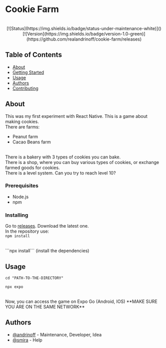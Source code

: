 
# Cookie Farm
<div align="center">

<br />
[![Status](https://img.shields.io/badge/status-under-maintenance-white)]()
[![Version](https://img.shields.io/badge/version-1.0-green)](https://github.com/realandrinoff/cookie-farm/releases)


</div>

## Table of Contents

- [About](#about)
- [Getting Started](#getting_started)
- [Usage](#usage)
- [Authors](#authors)
- [Contributing](./CONTRIBUTING.md)

## About <a name = "about"></a>

This was my first experiment with React Native. This is a game about making cookies. 
<br />
There are farms:
* Peanut farm
* Cacao Beans farm
<br />
There is a bakery with 3 types of cookies you can bake.
<br />
There is a shop, where you can buy various types of cookies, or exchange farmed goods for cookies.
<br />
There is a level system. Can you try to reach level 10?


### Prerequisites

* Node.js
* npm

### Installing

Go to [releases](https://github.com/realandrinoff/cookie-farm/releases). Download the latest one.
<br/>
In the repository use:
<br/>
```npm install```

<br />
```npx install``` (install the dependencies)
<br />


## Usage <a name = "usage"></a>

```cd "PATH-TO-THE-DIRECTORY"```

```npx expo```

<br />
Now, you can access the game on Expo Go (Android, IOS) 
**MAKE SURE YOU ARE ON THE SAME NETWORK**

## Authors <a name = "authors"></a>

- [@andrinoff](https://linktr.ee/andrinoff) - Maintenance, Developer, Idea
- [@smira](https://github.com/smira) - Help
